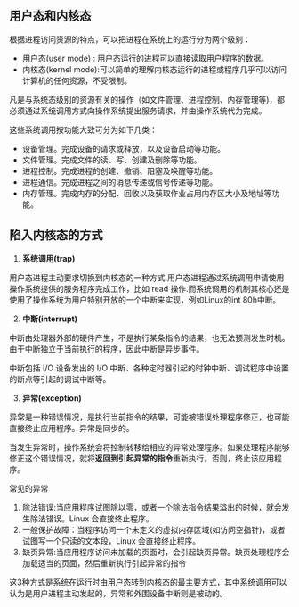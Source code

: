 ## 用户态和内核态

根据进程访问资源的特点，可以把进程在系统上的运行分为两个级别：

* 用户态(user mode) : 用户态运行的进程可以直接读取用户程序的数据。
* 内核态(kernel mode):可以简单的理解内核态运行的进程或程序几乎可以访问计算机的任何资源，不受限制。

凡是与系统态级别的资源有关的操作（如文件管理、进程控制、内存管理等)，都必须通过系统调用方式向操作系统提出服务请求，并由操作系统代为完成。


这些系统调用按功能大致可分为如下几类：

* 设备管理。完成设备的请求或释放，以及设备启动等功能。
* 文件管理。完成文件的读、写、创建及删除等功能。
* 进程控制。完成进程的创建、撤销、阻塞及唤醒等功能。
* 进程通信。完成进程之间的消息传递或信号传递等功能。
* 内存管理。完成内存的分配、回收以及获取作业占用内存区大小及地址等功能。


## 陷入内核态的方式

1. **系统调用(trap)**

用户态进程主动要求切换到内核态的一种方式,用户态进程通过系统调用申请使用操作系统提供的服务程序完成工作，比如 read 操作.而系统调用的机制其核心还是使用了操作系统为用户特别开放的一个中断来实现，例如Linux的int 80h中断。


2. **中断(interrupt)**

中断由处理器外部的硬件产生，不是执行某条指令的结果，也无法预测发生时机。由于中断独立于当前执行的程序，因此中断是异步事件。

中断包括 I/O 设备发出的 I/O 中断、各种定时器引起的时钟中断、调试程序中设置的断点等引起的调试中断等。

3. **异常(exception)**

异常是一种错误情况，是执行当前指令的结果，可能被错误处理程序修正，也可能直接终止应用程序。异常是同步的。

当发生异常时，操作系统会将控制转移给相应的异常处理程序。如果处理程序能够修正这个错误情况，就将**返回到引起异常的指令**重新执行。否则，终止该应用程序。

常见的异常
1. 除法错误:当应用程序试图除以零，或者一个除法指令结果溢出的时候，就会发生除法错误。Linux 会直接终止程序。
2. 一般保护故障：当程序访问一个未定义的虚拟内存区域(如访问空指针)，或者试图写一个只读的文本段，Linux 会直接终止程序。
3. 缺页异常:当应用程序访问未加载的页面时，会引起缺页异常。缺页处理程序会加载适当的页面，然后重新执行引起异常的指令


这3种方式是系统在运行时由用户态转到内核态的最主要方式，其中系统调用可以认为是用户进程主动发起的，异常和外围设备中断则是被动的。